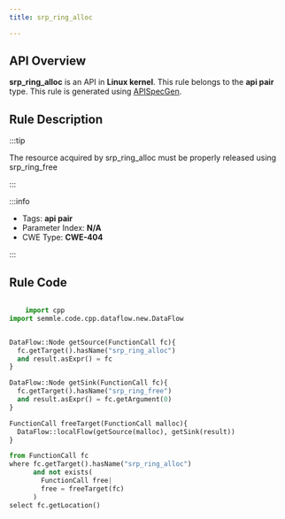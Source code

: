 ```yaml
---
title: srp_ring_alloc

---
```



## API Overview
**srp_ring_alloc** is an API in **Linux kernel**. This rule belongs to the **api pair** type. This rule is generated using [APISpecGen](../../tools/APISpecGen).
## Rule Description

:::tip

The resource acquired by srp_ring_alloc must be properly released using srp_ring_free

:::

:::info

- Tags: **api pair**
- Parameter Index: **N/A**
- CWE Type: **CWE-404**

:::

## Rule Code
```python

    import cpp
import semmle.code.cpp.dataflow.new.DataFlow


DataFlow::Node getSource(FunctionCall fc){
  fc.getTarget().hasName("srp_ring_alloc")
  and result.asExpr() = fc
}

DataFlow::Node getSink(FunctionCall fc){
  fc.getTarget().hasName("srp_ring_free")
  and result.asExpr() = fc.getArgument(0)
}

FunctionCall freeTarget(FunctionCall malloc){
  DataFlow::localFlow(getSource(malloc), getSink(result))
}

from FunctionCall fc
where fc.getTarget().hasName("srp_ring_alloc")
      and not exists(
        FunctionCall free| 
        free = freeTarget(fc)
      )
select fc.getLocation()

    
```